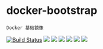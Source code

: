 # docker-bootstrap

	Docker 基础镜像


[![Build Status](https://travis-ci.org/larvacent/docker-bootstrap.svg?branch=master)](https://travis-ci.org/larvacent/docker-bootstrap) ![](https://img.shields.io/badge/Centos-7-brightgreen.svg) ![](https://img.shields.io/badge/Debian-jessie-brightgreen.svg) ![](https://img.shields.io/badge/Debian-stretch-brightgreen.svg) ![](https://img.shields.io/badge/Ubuntu-trusty-brightgreen.svg) ![](https://img.shields.io/badge/Ubuntu-xenial-brightgreen.svg) ![](https://img.shields.io/badge/Ubuntu-bionic-brightgreen.svg) 


